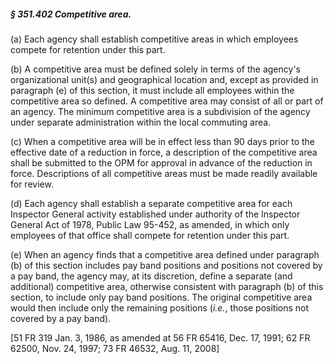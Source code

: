 ##### § 351.402 Competitive area. #####

(a) Each agency shall establish competitive areas in which employees compete for retention under this part.

(b) A competitive area must be defined solely in terms of the agency's organizational unit(s) and geographical location and, except as provided in paragraph (e) of this section, it must include all employees within the competitive area so defined. A competitive area may consist of all or part of an agency. The minimum competitive area is a subdivision of the agency under separate administration within the local commuting area.

(c) When a competitive area will be in effect less than 90 days prior to the effective date of a reduction in force, a description of the competitive area shall be submitted to the OPM for approval in advance of the reduction in force. Descriptions of all competitive areas must be made readily available for review.

(d) Each agency shall establish a separate competitive area for each Inspector General activity established under authority of the Inspector General Act of 1978, Public Law 95-452, as amended, in which only employees of that office shall compete for retention under this part.

(e) When an agency finds that a competitive area defined under paragraph (b) of this section includes pay band positions and positions not covered by a pay band, the agency may, at its discretion, define a separate (and additional) competitive area, otherwise consistent with paragraph (b) of this section, to include only pay band positions. The original competitive area would then include only the remaining positions (*i.e.*, those positions not covered by a pay band).

[51 FR 319 Jan. 3, 1986, as amended at 56 FR 65416, Dec. 17, 1991; 62 FR 62500, Nov. 24, 1997; 73 FR 46532, Aug. 11, 2008]